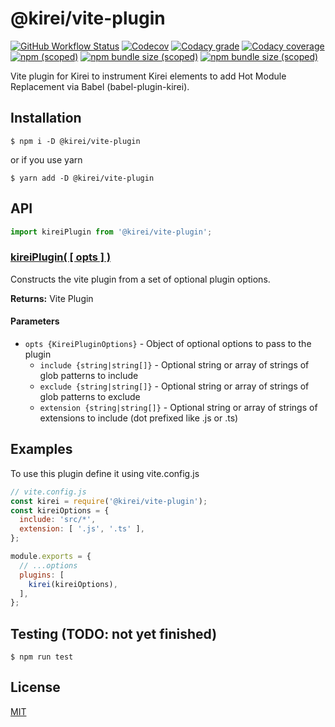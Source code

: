 @kirei/vite-plugin
==========================

[![GitHub Workflow Status](https://img.shields.io/github/workflow/status/ifaxity/kirei/Cypress?style=for-the-badge&logo=github)](https://github.com/iFaxity/kirei/actions)
[![Codecov](https://img.shields.io/codecov/c/github/ifaxity/kirei?style=for-the-badge&logo=codecov)](https://codecov.io/gh/iFaxity/kirei)
[![Codacy grade](https://img.shields.io/codacy/grade/dbdf69a34ba64733ace9d8aa204248ab?style=for-the-badge&logo=codacy)](https://app.codacy.com/manual/iFaxity/kirei/dashboard)
[![Codacy coverage](https://img.shields.io/codacy/coverage/dbdf69a34ba64733ace9d8aa204248ab?style=for-the-badge&logo=codacy)](https://app.codacy.com/manual/iFaxity/kirei/dashboard)
[![npm (scoped)](https://img.shields.io/npm/v/@kirei/vite-plugin?style=for-the-badge&logo=npm)](https://npmjs.org/package/@kirei/vite-plugin)
[![npm bundle size (scoped)](https://img.shields.io/bundlephobia/min/@kirei/vite-plugin?label=Bundle%20size&style=for-the-badge)](https://npmjs.org/package/@kirei/vite-plugin)
[![npm bundle size (scoped)](https://img.shields.io/bundlephobia/minzip/@kirei/vite-plugin?label=Bundle%20size%20%28gzip%29&style=for-the-badge)](https://npmjs.org/package/@kirei/vite-plugin)

Vite plugin for Kirei to instrument Kirei elements to add Hot Module Replacement via Babel (babel-plugin-kirei).

Installation
--------------------------
`$ npm i -D @kirei/vite-plugin`

or if you use yarn

`$ yarn add -D @kirei/vite-plugin`

API
--------------------------

```js
import kireiPlugin from '@kirei/vite-plugin';
```

### [kireiPlugin( [ opts ] )](#kirei-plugin)

Constructs the vite plugin from a set of optional plugin options.

**Returns:** Vite Plugin

#### Parameters
* `opts {KireiPluginOptions}` - Object of optional options to pass to the plugin
  * `include {string|string[]}` - Optional string or array of strings of glob patterns to include
  * `exclude {string|string[]}` - Optional string or array of strings of glob patterns to exclude
  * `extension {string|string[]}` - Optional string or array of strings of extensions to include (dot prefixed like .js or .ts)

Examples
--------------------------

To use this plugin define it using vite.config.js

```js
// vite.config.js
const kirei = require('@kirei/vite-plugin');
const kireiOptions = {
  include: 'src/*',
  extension: [ '.js', '.ts' ],
};

module.exports = {
  // ...options
  plugins: [
    kirei(kireiOptions),
  ],
};
```

Testing (TODO: not yet finished)
--------------------------

`$ npm run test`

License
--------------------------

[MIT](./LICENSE)
